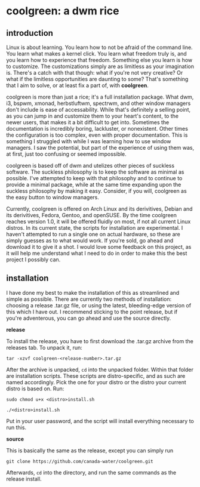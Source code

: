 # coolgreen: a dwm rice
## introduction
Linux is about learning. You learn how to not be afraid of the command line. You learn what makes a kernel click. You learn what freedom truly is, and you learn how to experience that freedom. Something else you learn is how to customize. The customizations simply are as limitless as your imagination is. There's a catch with that though: what if you're not very creative? Or what if the limitless opportunities are daunting to some? That's something that I aim to solve, or at least fix a part of, with **coolgreen**.

coolgreen is more than just a rice; it's a full installation package. What dwm, i3, bspwm, xmonad, herbstluftwm, spectrwm, and other window managers don't include is ease of accessability. While that's definitely a selling point, as you can jump in and customize them to your heart's content, to the newer users, that makes it a bit difficult to get into. Sometimes the documentation is incredibly boring, lackluster, or nonexistent. Other times the configuration is too complex, even with proper documentation. This is something I struggled with while I was learning how to use window managers. I saw the potential, but part of the experience of using them was, at first, just too confusing or seemed impossible.

coolgreen is based off of dwm and utelizes other pieces of suckless software. The suckless philosophy is to keep the software as minimal as possible. I've attempted to keep with that philosophy and to continue to provide a minimal package, while at the same time expanding upon the suckless philosophy by making it easy. Consider, if you will, coolgreen as the easy button to window managers.

Currently, coolgreen is offered on Arch Linux and its derivitives, Debian and its derivitives, Fedora, Gentoo, and openSUSE. By the time coolgreen reaches version 1.0, it will be offered fluidly on most, if not all current Linux distros. In its current state, the scripts for installation are experimental. I haven't attempted to run a single one on actual hardware, so these are simply guesses as to what would work. If you're sold, go ahead and download it to give it a shot. I would love some feedback on this project, as it will help me understand what I need to do in order to make this the best project I possibly can.

## installation
I have done my best to make the installation of this as streamlined and simple as possible. There are currently two methods of installation: choosing a release .tar.gz file, or using the latest, bleeding-edge version of this which I have out. I recommend sticking to the point release, but if you're adventerous, you can go ahead and use the source directly.

**release**

To install the release, you have to first download the .tar.gz archive from the releases tab. To unpack it, run:

``tar -xzvf coolgreen-<release-number>.tar.gz``

After the archive is unpacked, ``cd`` into the unpacked folder. Within that folder are installation scripts. These scripts are distro-specific, and as such are named accordingly. Pick the one for your distro or the distro your current distro is based on. Run:

``sudo chmod u+x <distro>install.sh``

``./<distro>install.sh``

Put in your user password, and the script will install everything necessary to run this.

**source**

This is basically the same as the release, except you can simply run

``git clone https://github.com/canada-water/coolgreen.git``

Afterwards, ``cd`` into the directory, and run the same commands as the release install.
